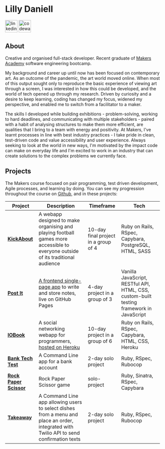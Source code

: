 <h1>Lilly Daniell</h1>
<a href="https://www.linkedin.com/in/lilly-daniell-62bba152/" target="_blank" rel="noopener noreferrer"> <img src="https://cdn.jsdelivr.net/npm/simple-icons@3.0.1/icons/linkedin.svg" alt="linkedin" height="40" width="40"/></a>
<a href="https://www.codewars.com/users/lildann" target="_blank" rel="noopener noreferrer"> <img src="http://www.softlab.ntua.gr/~nickie/images/logo/codewars.png" alt="codewars" height="40" width="40"/></a></p>

## About

Creative and organised full-stack developer. Recent graduate of [Makers Academy](https://makers.tech/) software engineering bootcamp. 

My background and career up until now has been focused on contemporary art. As an outcome of the pandemic, the art world moved online. When most of this output sought only to reproduce the basic experience of viewing art through a screen, I was interested in how this could be developed, and the world of tech opened up through my research. Driven by curiosity and a desire to keep learning, coding has changed my focus, widened my perspective, and enabled me to switch from a facilitator to a maker. 

The skills I developed while building exhibitions - problem-solving, working to hard deadlines, and communicating with multiple stakeholders - paired with a habit of analysing structures to make them more efficient, are qualities that I bring to a team with energy and positivity. At Makers, I've learnt processes in line with best industry practices - I take pride in clean, test-driven code and value accessibility and user experience. Always seeking to look at the world in new ways, I'm motivated by the impact code can make on everyday life and I'm excited to work in an industry that can create solutions to the complex problems we currently face.


## Projects

The Makers course focused on pair programming, test driven development, Agile processes, and learning by doing. You can see my progression throughout the course on [Github](https://github.com/lildann?tab=repositories), and in these projects:

| Project                      | Description       | Timeframe         | Tech |
| ---------------------------- | ----------------- | ----------------- | ----------|
| **[KickAbout](https://github.com/lildann/kickabout)** | A webapp designed to make organising and playing football games more accessible to everyone outside of its traditional audience | 10-day final project in a group of 4 | Ruby on Rails, RSpec, Capybara, PostgreSQL, HTML, SASS |
| **[Post It](https://github.com/lildann/notes_app)** | [A frontend single-page app](https://lildann.github.io/notes_app/) to write and store notes, live on GitHub Pages | 4-day project in a group of 3 | Vanilla JavaScript, RESTful API, HTML, CSS, custom-built testing framework in JavaScript |
| **[IOBook](https://github.com/lildann/iobook)** | A social networking webapp for programmers, [hosted on Heroku](https://iobook.herokuapp.com/) | 10-day project in a group of 6 | Ruby on Rails, RSpec, Capybara, HTML, CSS, Heroku |
| **[Bank Tech Test](https://github.com/lildann/bank-tech-test)** | A Command Line app for a bank account | 2-day solo project | Ruby, RSpec, Rubocop | 
| **[Rock Paper Scissor](https://github.com/lildann/rock-paper-scissor)** | Rock Paper Scissor game | solo-project | Ruby, Sinatra, RSpec, Capybara |
| **[Takeaway](https://github.com/lildann/takeaway-challenge)**| A Command Line app allowing users to select dishes from a menu and place an order, integrated with Twilio API to send confirmation texts | 2-day solo project | Ruby, RSpec, Rubocop |


